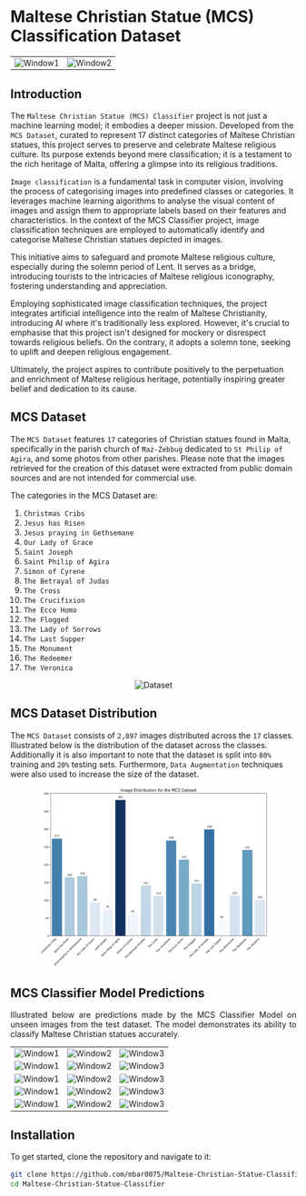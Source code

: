 # Maltese Christian Statue (MCS) Classification Dataset
 
<p align='center'>
<table align="center">
  <tr>
    <td align="center">
      <img src="Assets/Predictions/Image_7.png" alt="Window1"  width="100%" height="auto" />
    </td>
    <td align="center">
      <img src="Assets/Predictions/Image_12.png" alt="Window2" width="100%" height="auto" />
  </tr>
</table>
</p>

## Introduction

<p align="justify">

The `Maltese Christian Statue (MCS) Classifier` project is not just a machine learning model; it embodies a deeper mission. Developed from the `MCS Dataset`, curated to represent 17 distinct categories of Maltese Christian statues, this project serves to preserve and celebrate Maltese religious culture. Its purpose extends beyond mere classification; it is a testament to the rich heritage of Malta, offering a glimpse into its religious traditions.

`Image classification` is a fundamental task in computer vision, involving the process of categorising images into predefined classes or categories. It leverages machine learning algorithms to analyse the visual content of images and assign them to appropriate labels based on their features and characteristics. In the context of the MCS Classifier project, image classification techniques are employed to automatically identify and categorise Maltese Christian statues depicted in images.

This initiative aims to safeguard and promote Maltese religious culture, especially during the solemn period of Lent. It serves as a bridge, introducing tourists to the intricacies of Maltese religious iconography, fostering understanding and appreciation.

Employing sophisticated image classification techniques, the project integrates artificial intelligence into the realm of Maltese Christianity, introducing AI where it's traditionally less explored. However, it's crucial to emphasise that this project isn't designed for mockery or disrespect towards religious beliefs. On the contrary, it adopts a solemn tone, seeking to uplift and deepen religious engagement.

Ultimately, the project aspires to contribute positively to the perpetuation and enrichment of Maltese religious heritage, potentially inspiring greater belief and dedication to its cause.

</p>

## MCS Dataset

<p align="justify">

The `MCS Dataset` features `17` categories of Christian statues found in Malta, specifically in the parish church of `Ħaż-Żebbuġ` dedicated to `St Philip of Agira`, and some photos from other parishes. Please note that the images retrieved for the creation of this dataset were extracted from public domain sources and are not intended for commercial use.

The categories in the MCS Dataset are:

1. `Christmas Cribs`
2. `Jesus has Risen`
3. `Jesus praying in Gethsemane`
4. `Our Lady of Grace`
5. `Saint Joseph`
6. `Saint Philip of Agira`
7. `Simon of Cyrene`
8. `The Betrayal of Judas`
9. `The Cross`
10. `The Crucifixion`
11. `The Ecce Homo`
12. `The Flogged`
13. `The Lady of Sorrows`
14. `The Last Supper`
15. `The Monument`
16. `The Redeemer`
17. `The Veronica`

</p>

<p align='center'>
  <img src="Assets/dataset.png" alt="Dataset" width="80%" height="auto">
</p>

## MCS Dataset Distribution

<p align="justify">

The `MCS Dataset` consists of `2,897` images distributed across the `17` classes. Illustrated below is the distribution of the dataset across the classes. Additionally it is also important to note that the dataset is split into `80%` training and `20%` testing sets. Furthermore, `Data Augmentation` techniques were also used to increase the size of the dataset.

<p align='center'>
  <img src="Assets/image_distribution.png" alt="Dataset Distribution" width="80%" height="auto">
</p>

</p>

<!-- ## MCS Classifier Model

<p align="justify">

Creating the MCS Classifier Model involved constructing a Convolutional Neural Network (CNN) using the `Keras` API. The model architecture incorporated the following layers:
- `VGG16 Base Model`: Utilising the VGG16 architecture with `imagenet` weights, excluding the final layer. The `MobileNetV2` model was also tried, but the VGG16 model performed better.
- `Flatten Layer`: Flattening the output from the VGG16 base model.
- `Dense Layer with 1024 units and ReLU Activation`: A densely connected layer with `1024` units and ReLU activation function. 
- `Dense Layer with 512 units and ReLU Activation`: A densely connected layer with `512` units and ReLU activation function.
- `Dense Layer with 13 units and Softmax Activation`: A densely connected layer with `13` units and softmax activation function, representing the output layer with `13` classes.

This configuration was chosen to facilitate efficient training by leveraging `transfer learning` techniques, utilising models pretrained on larger datasets. After model creation via the Keras API, training curves and a confusion matrix were generated to assess model performance, as depicted below.

`Training curves` offer a visual representation of the model's performance throughout the training process. These curves typically include plots of metrics such as loss and accuracy over epochs. Loss curves depict the model's error during training, showing how effectively the model is learning from the data. A decreasing loss indicates that the model is improving in its ability to make predictions. Accuracy curves illustrate the model's performance in terms of correctly classified samples over training epochs.

<p align='center'>
  <img src="Assets/curves.png" alt="Training Curves" width="80%" height="auto">
</p>

On the other hand, a `confusion matrix` provides insight into the model's classification performance by summarising the number of correct and incorrect predictions for each class. It displays a grid where rows represent the actual classes, while columns represent the predicted classes. Each cell in the matrix indicates the number of instances where a sample of a particular class was classified as another class. Confusion matrices enable a more detailed analysis of model performance, highlighting areas where the model struggles to distinguish between classes. Furthermore, a diagonal line of correctly classified samples on the matrix usually indicates a well-performing model.

<p align='center'>
  <img src="Assets/cm.png" alt="Confusion Matrix" width="80%" height="auto">
</p>

Additionally, the model evaluation results indicate that the `MCS Classifier` achieved a `Test Accuracy` of `0.71`, meaning that approximately `71%` of the test images were correctly classified. The `Test Loss` of `1.16` represents the average loss over all test samples, with lower values indicating better performance. With a `Test Precision` of `0.73`, the model correctly identified about `73%` of the relevant images out of the total images it classified as relevant. The `Test Recall` of `0.71` signifies that the model successfully captured `71%` of all relevant images in the dataset. Lastly, the `Test F1 Score` of `0.72` provides a balance between precision and recall, offering a holistic measure of the model's performance, with higher values indicating better overall performance in image classification tasks. 

</p> -->

## MCS Classifier Model Predictions

<p align="justify">
Illustrated below are predictions made by the MCS Classifier Model on unseen images from the test dataset. The model demonstrates its ability to classify Maltese Christian statues accurately.


<p align='center'>
<table align="center">
  <tr>
    <td align="center">
      <img src="Assets/Predictions/Image_1.png" alt="Window1"  width="100%" height="auto" />
    </td>
    <td align="center">
      <img src="Assets/Predictions/Image_2.png" alt="Window2" width="100%" height="auto" />
    </td>
    <td align="center">
      <img src="Assets/Predictions/Image_3.png" alt="Window3" width="100%" height="auto" />
    </td>
  </tr>
  <tr>
    <td align="center">
      <img src="Assets/Predictions/Image_4.png" alt="Window1"  width="100%" height="auto" />
    </td>
    <td align="center">
      <img src="Assets/Predictions/Image_5.png" alt="Window2" width="100%" height="auto" />
    </td>
    <td align="center">
      <img src="Assets/Predictions/Image_6.png" alt="Window3" width="100%" height="auto" />
    </td>
  </tr>
  <tr>
    <td align="center">
      <img src="Assets/Predictions/Image_7.png" alt="Window1"  width="100%" height="auto" />
    </td>
    <td align="center">
      <img src="Assets/Predictions/Image_8.png" alt="Window2" width="100%" height="auto" />
    </td>
    <td align="center">
      <img src="Assets/Predictions/Image_9.png" alt="Window3" width="100%" height="auto" />
    </td>
  </tr>
  <tr>
    <td align="center">
      <img src="Assets/Predictions/Image_10.png" alt="Window1"  width="100%" height="auto" />
    </td>
    <td align="center">
      <img src="Assets/Predictions/Image_11.png" alt="Window2" width="100%" height="auto" />
    </td>
    <td align="center">
      <img src="Assets/Predictions/Image_12.png" alt="Window3" width="100%" height="auto" />
    </td>
  </tr>
  <tr>
    <td align="center">
      <img src="Assets/Predictions/Image_13.png" alt="Window1"  width="100%" height="auto" />
    </td>
    <td align="center">
      <img src="Assets/Predictions/Image_14.png" alt="Window2" width="100%" height="auto" />
    </td>
    <td align="center">
      <img src="Assets/Predictions/Image_15.png" alt="Window3" width="100%" height="auto" />
    </td>
  </tr>
</table>
</p>

</p>

## Installation
To get started, clone the repository and navigate to it:
```bash
git clone https://github.com/mbar0075/Maltese-Christian-Statue-Classifier.git
cd Maltese-Christian-Statue-Classifier
```
<!-- 
You can also clone the environment used for this project using the `environment.yml` file provided in the `Requirements` directory. To do so, you will need to have Anaconda installed on your machine. If you don't have Anaconda installed, you can download it from [here](https://www.anaconda.com/products/distribution). Once you have Anaconda installed, you can run the following commands to install the environment and activate it

To install the environment, run the following command:
```bash
cd Requirements
conda env create -f environment.yml
conda activate MCS
```

Alternatively you can create the environment manually by running the following commands and install the packages in the `requirements.txt` file in the `Requirements` directory:
```bash
cd Requirements
conda create --name MCS python=3.9.16
conda activate MCS
pip install -r requirements.txt
```

In case you want to install the packages manually, you can do so by running the following commands:
<details>
<summary  style="color: lightblue; cursor: pointer"><i> pip install . . .</i></summary>

```bash
pip install notebook
pip install numpy
pip install matplotlib
pip install pandas
pip install seaborn
pip install opencv-python
pip install dm-tree
pip install scikit-learn

# Installing tensorflow with CUDA 11.2
conda install -c conda-forge cudatoolkit=11.2 cudnn=8.1.0
# Anything above 2.10 is not supported on the GPU on Windows Native
python -m pip install "tensorflow<2.11"
# Verify the installation:
python -c "import tensorflow as tf; print(tf.config.list_physical_devices('GPU'))"
```

In case of any further issues, you can install `cuda` from the following links: [NVIDIA CUDA Toolkit](https://developer.nvidia.com/cuda-toolkit-archive),
[Windows 11.8](https://developer.nvidia.com/cuda-11-8-0-download-archive?target_os=Windows&target_arch=x86_64&target_version=11&target_type=exe_local),
and install the corresponding `tensorflow` version from the following link: [TensorFlow](https://www.tensorflow.org/install/pip).
</details>

</p> -->